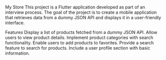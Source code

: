 My Store
This project is a Flutter application developed as part of an interview process. The goal of the project is to create a mobile application that retrieves data from a dummy JSON API and displays it in a user-friendly interface.

Features
Display a list of products fetched from a dummy JSON API.
Allow users to view product details.
Implement product categories with search functionality.
Enable users to add products to favorites.
Provide a search feature to search for products.
Include a user profile section with basic information.
